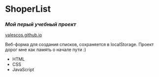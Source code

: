 # ShoperList
### _Мой перый учебный проект_

[valescos.github.io](https://valescos.github.io/)

Веб-форма для создания списков, сохраняется в localStorage. Проект дорог мне как память о начале пути :)

- HTML
- CSS
- JavaScript
